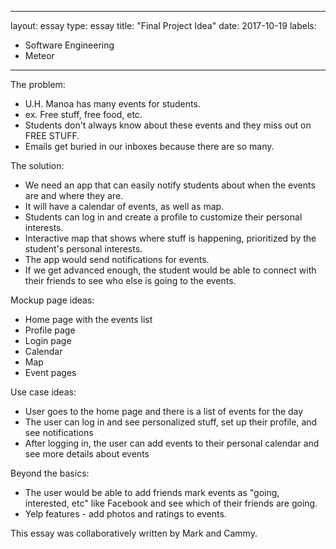 
---
layout: essay
type: essay
title: "Final Project Idea"
date: 2017-10-19
labels:
  - Software Engineering
  - Meteor
---

The problem:
 - U.H. Manoa has many events for students.
 - ex. Free stuff, free food, etc.
 - Students don't always know about these events and they miss out on FREE STUFF.
 - Emails get buried in our inboxes because there are so many.
 
 The solution: 
 - We need an app that can easily notify students about when the events are and where they are.
 - It will have a calendar of events, as well as map.
 - Students can log in and create a profile to customize their personal interests.
 - Interactive map that shows where stuff is happening, prioritized by the student's personal interests.
 - The app would send notifications for events.
 - If we get advanced enough, the student would be able to connect with their friends to see who else is going to the events.
 
 Mockup page ideas:
 - Home page with the events list
 - Profile page
 - Login page
 - Calendar
 - Map
 - Event pages
 
 Use case ideas:
 - User goes to the home page and there is a list of events for the day
 - The user can log in and see personalized stuff, set up their profile, and see notifications
 - After logging in, the user can add events to their personal calendar and see more details about events
 
 Beyond the basics: 
 - The user would be able to add friends mark events as "going, interested, etc" like Facebook and see which of their friends are going.
 - Yelp features - add photos and ratings to events.
 
 This essay was collaboratively written by Mark and Cammy.
 
 
 
 
